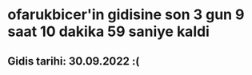 # ofarukbicer'in gidisine son 3 gun 9 saat 10 dakika 59 saniye kaldi

## Gidis tarihi: 30.09.2022 :(